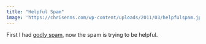 ```yaml
---
title: "Helpful Spam"
image: 'https://chrisenns.com/wp-content/uploads/2011/03/helpfulspam.jpg'
---
```

<p>First I had <a href="https://chrisenns.com/2011/03/24/godly-comment-spam/" title="" target="">godly spam</a>, now the spam is trying to be helpful.</p>
